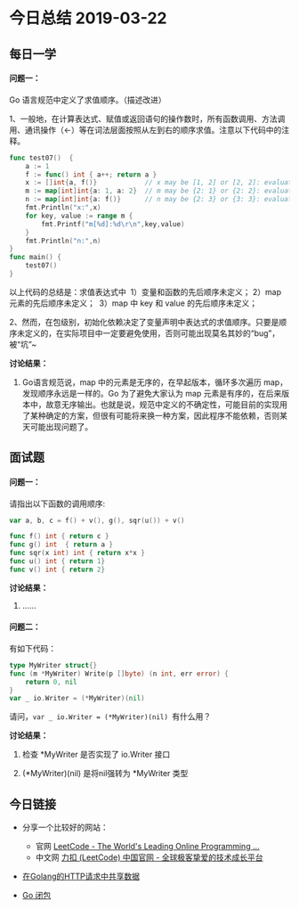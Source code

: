 # 今日总结  2019-03-22

## 每日一学

#### 问题一：

Go 语言规范中定义了求值顺序。（描述改进）

1、一般地，在计算表达式、赋值或返回语句的操作数时，所有函数调用、方法调用、通讯操作（\<-）等在词法层面按照从左到右的顺序求值。注意以下代码中的注释。

```go
func test07()  {
	a := 1
	f := func() int { a++; return a }
	x := []int{a, f()}            // x may be [1, 2] or [2, 2]: evaluation order between a and f() is not specified
	m := map[int]int{a: 1, a: 2}  // m may be {2: 1} or {2: 2}: evaluation order between the two map assignments is not specified
	n := map[int]int{a: f()}      // n may be {2: 3} or {3: 3}: evaluation order between the key and the value is not specified
	fmt.Println("x:",x)
	for key, value := range m {
		fmt.Printf("m[%d]:%d\r\n",key,value)
	}
	fmt.Println("n:",n)
}
func main() {
	test07()
}
```

以上代码的总结是：求值表达式中
​	1）变量和函数的先后顺序未定义；
​	2）map 元素的先后顺序未定义；
​	3）map 中 key 和 value 的先后顺序未定义；

2、然而，在包级别，初始化依赖决定了变量声明中表达式的求值顺序。只要是顺序未定义的，在实际项目中一定要避免使用，否则可能出现莫名其妙的“bug”，被“坑”~



**讨论结果：**

1.  Go语言规范说，map 中的元素是无序的，在早起版本，循环多次遍历 map，发现顺序永远是一样的。Go 为了避免大家认为 map 元素是有序的，在后来版本中，故意无序输出。也就是说，规范中定义的不确定性，可能目前的实现用了某种确定的方案，但很有可能将来换一种方案，因此程序不能依赖，否则某天可能出现问题了。




## 面试题

#### **问题一：**

请指出以下函数的调用顺序:

```go
var a, b, c = f() + v(), g(), sqr(u()) + v()

func f() int { return c }
func g() int  { return a }
func sqr(x int) int { return x*x }
func u() int { return 1}
func v() int { return 2}
```



**讨论结果：**

1. ……



#### 问题二：

有如下代码：

```go
type MyWriter struct{}
func (m *MyWriter) Write(p []byte) (n int, err error) {
	return 0, nil
}
var _ io.Writer = (*MyWriter)(nil)
```

请问，`var _ io.Writer = (*MyWriter)(nil) `有什么用？



**讨论结果：**

1.  检查 *MyWriter 是否实现了 io.Writer 接口

2. (*MyWriter)(nil) 是将nil强转为 *MyWriter 类型




## 今日链接

- 分享一个比较好的网站：
  - 官网 [LeetCode - The World's Leading Online Programming ...](https://leetcode.com/)
  - 中文网 [力扣 (LeetCode) 中国官网 - 全球极客挚爱的技术成长平台](https://leetcode-cn.com/)

- [在Golang的HTTP请求中共享数据](https://mp.weixin.qq.com/s/kXUGJpWrUMA0W7ptZB4HSA)
- [Go 闭包 ](https://articles.zsxq.com/id_2j5geai2s8wd.html)
